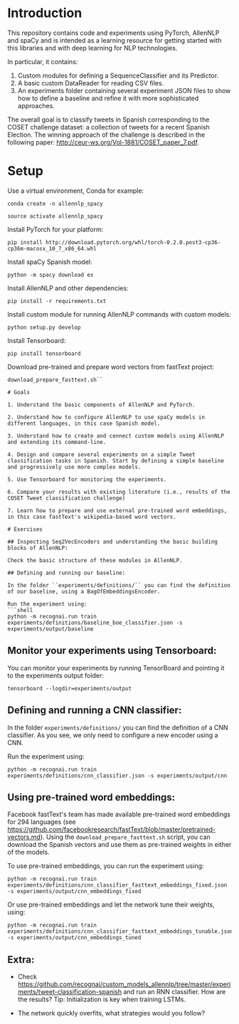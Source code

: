 # Introduction

This repository contains code and experiments using PyTorch, AllenNLP and spaCy and is intended as a learning resource for getting started with this libraries and with deep learning for NLP technologies.

In particular, it contains:

1. Custom modules for defining a SequenceClassifier and its Predictor.
2. A basic custom DataReader for reading CSV files.
3. An experiments folder containing several experiment JSON files to show how to define a baseline and refine it with more sophisticated approaches.

The overall goal is to classify tweets in Spanish corresponding to the COSET challenge dataset: a collection of tweets for a recent Spanish Election. The winning approach of the challenge is described in the following paper: http://ceur-ws.org/Vol-1881/COSET_paper_7.pdf.

# Setup

Use a virtual environment, Conda for example:

```shell
conda create -n allennlp_spacy
```

```shell
source activate allennlp_spacy
```

Install PyTorch for your platform:
```shell
pip install http://download.pytorch.org/whl/torch-0.2.0.post3-cp36-cp36m-macosx_10_7_x86_64.whl
```

Install spaCy Spanish model:
```shell
python -m spacy download es
```

Install AllenNLP and other dependencies:
```shell
pip install -r requirements.txt
```

Install custom module for running AllenNLP commands with custom models:
```shell
python setup.py develop
```

Install Tensorboard:
```shell
pip install tensorboard
```


Download pre-trained  and prepare word vectors from fastText project:
```shell
download_prepare_fasttext.sh``

# Goals

1. Understand the basic components of AllenNLP and PyTorch.

2. Understand how to configure AllenNLP to use spaCy models in different languages, in this case Spanish model.

3. Understand how to create and connect custom models using AllenNLP and extending its command-line.

4. Design and compare several experiments on a simple Tweet classification tasks in Spanish. Start by defining a simple baseline and progressively use more complex models.

5. Use Tensorboard for monitoring the experiments.

6. Compare your results with existing literature (i.e., results of the COSET Tweet classification challenge)

7. Learn how to prepare and use external pre-trained word embeddings, in this case fastText's wikipedia-based word vectors.

# Exercises

## Inspecting Seq2VecEncoders and understanding the basic building blocks of AllenNLP:

Check the basic structure of these modules in AllenNLP.

## Defining and running our baseline:

In the folder ``experiments/definitions/`` you can find the definition of our baseline, using a BagOfEmbeddingsEncoder.

Run the experiment using:
```shell
python -m recognai.run train experiments/definitions/baseline_boe_classifier.json -s experiments/output/baseline
```

## Monitor your experiments using Tensorboard:

You can monitor your experiments by running TensorBoard and pointing it to the experiments output folder:

```shell
tensorboard --logdir=experiments/output
```

## Defining and running a CNN classifier:

In the folder ``experiments/definitions/`` you can find the definition of a CNN classifier. As you see, we only need to configure a new encoder using a CNN.

Run the experiment using:

```shell
python -m recognai.run train experiments/definitions/cnn_classifier.json -s experiments/output/cnn
```

## Using pre-trained word embeddings:

Facebook fastText's team has made available pre-trained word embeddings for 294 languages (see https://github.com/facebookresearch/fastText/blob/master/pretrained-vectors.md). Using the ``download_prepare_fasttext.sh`` script, you can download the Spanish vectors and use them as pre-trained weights in either of the models.

To use pre-trained embeddings, you can run the experiment using:
```shell
python -m recognai.run train experiments/definitions/cnn_classifier_fasttext_embeddings_fixed.json -s experiments/output/cnn_embeddings_fixed
```

Or use pre-trained embeddings and let the network tune their weights, using:
```shell
python -m recognai.run train experiments/definitions/cnn_classifier_fasttext_embeddings_tunable.json -s experiments/output/cnn_embeddings_tuned
```

## Extra:

- Check https://github.com/recognai/custom_models_allennlp/tree/master/experiments/tweet-classification-spanish and run an RNN classifier. How are the results? Tip: Initialization is key when training LSTMs.

- The network quickly overfits, what strategies would you follow?
